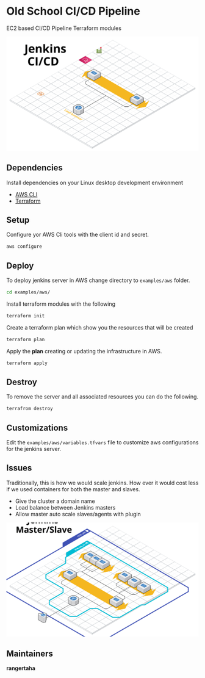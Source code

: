 # Old School CI/CD Pipeline

EC2 based CI/CD Pipeline Terraform modules


![Architecture](./architecture.png)


## Dependencies

Install dependencies on your Linux desktop development environment 

* [AWS CLI](https://docs.aws.amazon.com/cli/latest/userguide/install-cliv2.html)
* [Terraform](https://www.terraform.io/)


## Setup

Configure yor AWS Cli tools with the client id and secret.
```bash
aws configure
```


## Deploy

To deploy jenkins server in AWS change directory to `examples/aws` folder. 
```bash
cd examples/aws/
```

Install terraform modules with the following
```bash
terraform init
```

Create a terraform plan which show you the resources that will be created
```bash
terraform plan
```

Apply the **plan** creating or updating the infrastructure in AWS.
```bash
terraform apply 
```


## Destroy

To remove the server and all associated resources you can do the following.  
```bash
terrafrom destroy
```
 
## Customizations
Edit the `examples/aws/variables.tfvars` file to customize aws configurations for the jenkins server.
 
 
 
 
## Issues

Traditionally, this is how we would scale jenkins. 
How ever it would cost less if we used containers for both the master and slaves. 
* Give the cluster a domain name
* Load balance between Jenkins masters
* Allow master auto scale slaves/agents with plugin


 ![Architecture](./architecture2.png)
 
 
 
## Maintainers

**rangertaha**


